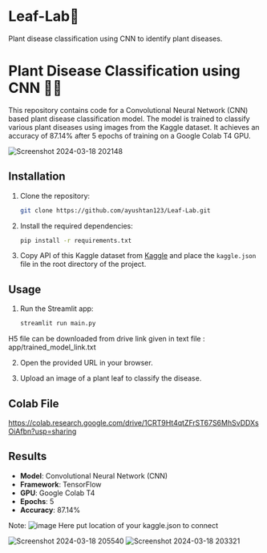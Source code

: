 # Leaf-Lab🌼
Plant disease classification using CNN to identify plant diseases.

# Plant Disease Classification using CNN 🌱🌿

This repository contains code for a Convolutional Neural Network (CNN) based plant disease classification model. The model is trained to classify various plant diseases using images from the Kaggle dataset. It achieves an accuracy of 87.14% after 5 epochs of training on a Google Colab T4 GPU.

![Screenshot 2024-03-18 202148](https://github.com/ayushtan123/Leaf-Lab/assets/121681555/24821296-efd2-4338-ba7f-3fc1fac91f5f)

## Installation

1. Clone the repository:

    ```bash
    git clone https://github.com/ayushtan123/Leaf-Lab.git
    ```

2. Install the required dependencies:

    ```bash
    pip install -r requirements.txt
    ```

3. Copy API of this Kaggle dataset from [Kaggle](https://www.kaggle.com/datasets/abdallahalidev/plantvillage-dataset) and place the `kaggle.json` file in the root directory of the project.

## Usage

1. Run the Streamlit app:

    ```bash
    streamlit run main.py
    ```
H5 file can be downloaded from drive link given in text file : app/trained_model_link.txt

2. Open the provided URL in your browser.

3. Upload an image of a plant leaf to classify the disease.

## Colab File
https://colab.research.google.com/drive/1CRT9Ht4qtZFrST67S6MhSvDDXsOiAfbn?usp=sharing

## Results

- **Model**: Convolutional Neural Network (CNN)
- **Framework**: TensorFlow
- **GPU**: Google Colab T4
- **Epochs**: 5
- **Accuracy**: 87.14%

Note:
![image](https://github.com/ayushtan123/Leaf-Lab/assets/121681555/f697b2d0-4601-420a-aabb-ec48d5248535)
Here put location of your kaggle.json to connect

![Screenshot 2024-03-18 205540](https://github.com/ayushtan123/Leaf-Lab/assets/121681555/00854162-ee63-4331-9f27-e2f12abf3718)
![Screenshot 2024-03-18 203321](https://github.com/ayushtan123/Leaf-Lab/assets/121681555/e9a8558f-f1bd-47ac-981d-0ce3b79b2af8)


